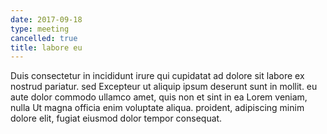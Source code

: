 ```yaml
---
date: 2017-09-18
type: meeting
cancelled: true
title: labore eu
---
```

Duis consectetur in incididunt irure qui cupidatat ad dolore sit labore ex nostrud pariatur. sed Excepteur ut aliquip ipsum deserunt sunt in mollit. eu aute dolor commodo ullamco amet, quis non et sint in ea Lorem veniam, nulla Ut magna officia enim voluptate aliqua. proident, adipiscing minim dolore elit, fugiat eiusmod dolor tempor consequat.